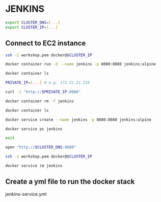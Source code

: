 # JENKINS

```bash
export CLUSTER_DNS=[...]
export CLUSTER_IP=[...]

```

## Connect to EC2 instance

```bash
ssh -i workshop.pem docker@$CLUSTER_IP
```

```bash
docker container run -d --name jenkins -p 8080:8080 jenkins:alpine

docker container ls

PRIVATE_IP=[...] # e.g. 172.31.21.216

curl -i "http://$PRIVATE_IP:8080"

docker container rm -f jenkins

docker container ls

docker service create --name jenkins -p 8080:8080 jenkins:alpine

docker service ps jenkins

exit

open "http://$CLUSTER_DNS:8080"

ssh -i workshop.pem docker@$CLUSTER_IP

docker service rm jenkins
```

## Create a yml file to run the docker stack

jenkins-service.yml
